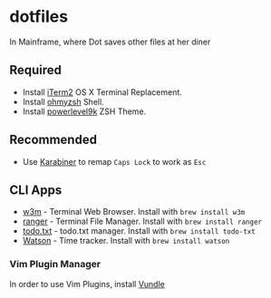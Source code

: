 # dotfiles
In Mainframe, where Dot saves other files at her diner

## Required
- Install [iTerm2](https://iterm2.com/) OS X Terminal Replacement.
- Install [ohmyzsh](http://ohmyz.sh/) Shell.
- Install [powerlevel9k](https://github.com/bhilburn/powerlevel9k) ZSH Theme.

## Recommended
- Use [Karabiner](https://pqrs.org/osx/karabiner/) to remap `Caps Lock` to work as `Esc`

## CLI Apps
- [w3m](http://w3m.sourceforge.net/) - Terminal Web Browser. Install with `brew install w3m`
- [ranger](http://www.rosipov.com/blog/ranger-the-cli-file-manager/) - Terminal File Manager. Install with `brew install ranger`
- [todo.txt](https://github.com/todotxt/todo.txt-cli) - todo.txt manager. Install with `brew install todo-txt`
- [Watson](https://github.com/TailorDev/Watson) - Time tracker. Install with `brew install watson`

### Vim Plugin Manager
In order to use Vim Plugins, install [Vundle](https://github.com/VundleVim/Vundle.vim)
